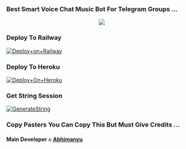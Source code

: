 ### Best Smart Voice Chat Music Bot For Telegram Groups ...


<p align="center"><a href="https://t.me/adityahalder"><img src="https://telegra.ph/file/8776c24d48fcafa605ddd.mp4"></a></p>




### Deploy To Railway

[![Deploy+on+Railway](https://railway.app/button.svg)](https://railway.app/new/template?template=https://github.com/khushbuxabhi/SuperMusic&envs=API_ID,API_HASH,BOT_TOKEN,STRING_SESSION)


### Deploy To Heroku

[![Deploy+On+Heroku](https://www.herokucdn.com/deploy/button.svg)](https://heroku.com/deploy?template=https://github.com/khushbuxabhi/SuperMusic)



### Get String Session

[![GenerateString](https://img.shields.io/badge/repl.it-generateString-yellowgreen)](https://replit.com/@AdityaHalder/StringSession)



### Copy Pasters You Can Copy This But Must Give Credits ...

#### Main Developer = [Abhimanyu](https://t.me/Itz_Venom_xD)
